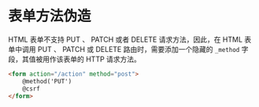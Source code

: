 # 表单方法伪造

HTML 表单不支持 PUT 、 PATCH 或者 DELETE 请求方法，因此，在 HTML 表单中调用 PUT 、 PATCH 或 DELETE 路由时，需要添加一个隐藏的 `_method` 字段，其值被用作该表单的 HTTP 请求方法。

```html
<form action="/action" method="post">
    @method('PUT')
    @csrf
</form>
```

